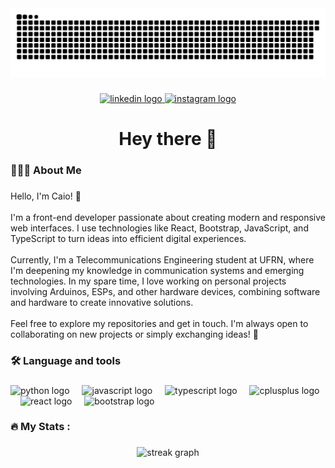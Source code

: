 <img src="https://raw.githubusercontent.com/caiofmbarbosa/caiofmbarbosa/output/snake.svg" alt="Snake animation" />

###

<div align="center">
  <a href="https://www.linkedin.com/in/caiofmbarbosa/" target="_blank">
    <img src="https://img.shields.io/static/v1?message=LinkedIn&logo=linkedin&label=&color=0077B5&logoColor=white&labelColor=&style=for-the-badge" height="25" alt="linkedin logo"  />
  </a>
  <a href="https://www.instagram.com/caiofmbarbosa/" target="_blank">
    <img src="https://img.shields.io/static/v1?message=Instagram&logo=instagram&label=&color=E4405F&logoColor=white&labelColor=&style=for-the-badge" height="25" alt="instagram logo"  />
  </a>
</div>

###

<h1 align="center">Hey there 👋</h1>

###

<h3 align="left">👨🏻‍💻  About Me</h3>

###

<p align="left">Hello, I'm Caio! 👋<br><br>I'm a front-end developer passionate about creating modern and responsive web interfaces. I use technologies like React, Bootstrap, JavaScript, and TypeScript to turn ideas into efficient digital experiences.<br><br>Currently, I'm a Telecommunications Engineering student at UFRN, where I'm deepening my knowledge in communication systems and emerging technologies. In my spare time, I love working on personal projects involving Arduinos, ESPs, and other hardware devices, combining software and hardware to create innovative solutions.<br><br>Feel free to explore my repositories and get in touch. I'm always open to collaborating on new projects or simply exchanging ideas! 🚀</p>

###

<h3 align="left">🛠 Language and tools</h3>

###

<div align="left">
  <img src="https://cdn.jsdelivr.net/gh/devicons/devicon/icons/python/python-original.svg" height="40" alt="python logo"  />
  <img width="12" />
  <img src="https://cdn.jsdelivr.net/gh/devicons/devicon/icons/javascript/javascript-original.svg" height="40" alt="javascript logo"  />
  <img width="12" />
  <img src="https://cdn.jsdelivr.net/gh/devicons/devicon/icons/typescript/typescript-original.svg" height="40" alt="typescript logo"  />
  <img width="12" />
  <img src="https://cdn.jsdelivr.net/gh/devicons/devicon/icons/cplusplus/cplusplus-original.svg" height="40" alt="cplusplus logo"  />
  <img width="12" />
  <img src="https://cdn.jsdelivr.net/gh/devicons/devicon/icons/react/react-original.svg" height="40" alt="react logo"  />
  <img width="12" />
  <img src="https://cdn.jsdelivr.net/gh/devicons/devicon/icons/bootstrap/bootstrap-original.svg" height="40" alt="bootstrap logo"  />
</div>

###

<h3 align="left">🔥   My Stats :</h3>

###

<div align="center">
  <img src="https://streak-stats.demolab.com?user=caiofmbarbosa&locale=en&mode=daily&theme=dark&hide_border=false&border_radius=5&order=3" height="220" alt="streak graph"  />
</div>

###
